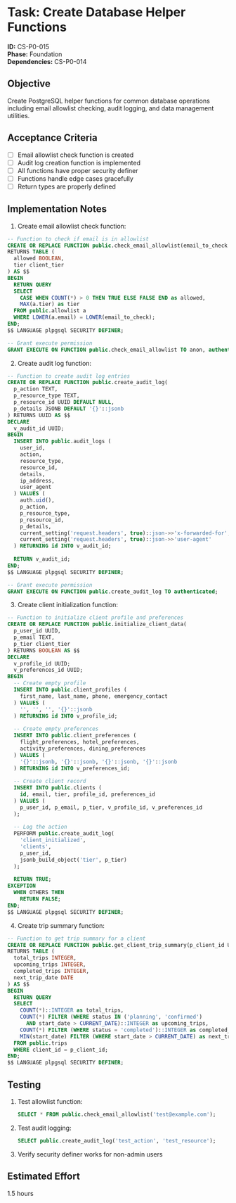 # Task: Create Database Helper Functions

**ID:** CS-P0-015  
**Phase:** Foundation  
**Dependencies:** CS-P0-014

## Objective
Create PostgreSQL helper functions for common database operations including email allowlist checking, audit logging, and data management utilities.

## Acceptance Criteria
- [ ] Email allowlist check function is created
- [ ] Audit log creation function is implemented
- [ ] All functions have proper security definer
- [ ] Functions handle edge cases gracefully
- [ ] Return types are properly defined

## Implementation Notes
1. Create email allowlist check function:
```sql
-- Function to check if email is in allowlist
CREATE OR REPLACE FUNCTION public.check_email_allowlist(email_to_check TEXT)
RETURNS TABLE (
  allowed BOOLEAN,
  tier client_tier
) AS $$
BEGIN
  RETURN QUERY
  SELECT 
    CASE WHEN COUNT(*) > 0 THEN TRUE ELSE FALSE END as allowed,
    MAX(a.tier) as tier
  FROM public.allowlist a
  WHERE LOWER(a.email) = LOWER(email_to_check);
END;
$$ LANGUAGE plpgsql SECURITY DEFINER;

-- Grant execute permission
GRANT EXECUTE ON FUNCTION public.check_email_allowlist TO anon, authenticated;
```

2. Create audit log function:
```sql
-- Function to create audit log entries
CREATE OR REPLACE FUNCTION public.create_audit_log(
  p_action TEXT,
  p_resource_type TEXT,
  p_resource_id UUID DEFAULT NULL,
  p_details JSONB DEFAULT '{}'::jsonb
) RETURNS UUID AS $$
DECLARE
  v_audit_id UUID;
BEGIN
  INSERT INTO public.audit_logs (
    user_id, 
    action, 
    resource_type, 
    resource_id, 
    details,
    ip_address,
    user_agent
  ) VALUES (
    auth.uid(), 
    p_action, 
    p_resource_type, 
    p_resource_id, 
    p_details,
    current_setting('request.headers', true)::json->>'x-forwarded-for',
    current_setting('request.headers', true)::json->>'user-agent'
  ) RETURNING id INTO v_audit_id;
  
  RETURN v_audit_id;
END;
$$ LANGUAGE plpgsql SECURITY DEFINER;

-- Grant execute permission
GRANT EXECUTE ON FUNCTION public.create_audit_log TO authenticated;
```

3. Create client initialization function:
```sql
-- Function to initialize client profile and preferences
CREATE OR REPLACE FUNCTION public.initialize_client_data(
  p_user_id UUID,
  p_email TEXT,
  p_tier client_tier
) RETURNS BOOLEAN AS $$
DECLARE
  v_profile_id UUID;
  v_preferences_id UUID;
BEGIN
  -- Create empty profile
  INSERT INTO public.client_profiles (
    first_name, last_name, phone, emergency_contact
  ) VALUES (
    '', '', '', '{}'::jsonb
  ) RETURNING id INTO v_profile_id;
  
  -- Create empty preferences
  INSERT INTO public.client_preferences (
    flight_preferences, hotel_preferences, 
    activity_preferences, dining_preferences
  ) VALUES (
    '{}'::jsonb, '{}'::jsonb, '{}'::jsonb, '{}'::jsonb
  ) RETURNING id INTO v_preferences_id;
  
  -- Create client record
  INSERT INTO public.clients (
    id, email, tier, profile_id, preferences_id
  ) VALUES (
    p_user_id, p_email, p_tier, v_profile_id, v_preferences_id
  );
  
  -- Log the action
  PERFORM public.create_audit_log(
    'client_initialized', 
    'clients', 
    p_user_id, 
    jsonb_build_object('tier', p_tier)
  );
  
  RETURN TRUE;
EXCEPTION
  WHEN OTHERS THEN
    RETURN FALSE;
END;
$$ LANGUAGE plpgsql SECURITY DEFINER;
```

4. Create trip summary function:
```sql
-- Function to get trip summary for a client
CREATE OR REPLACE FUNCTION public.get_client_trip_summary(p_client_id UUID)
RETURNS TABLE (
  total_trips INTEGER,
  upcoming_trips INTEGER,
  completed_trips INTEGER,
  next_trip_date DATE
) AS $$
BEGIN
  RETURN QUERY
  SELECT 
    COUNT(*)::INTEGER as total_trips,
    COUNT(*) FILTER (WHERE status IN ('planning', 'confirmed') 
      AND start_date > CURRENT_DATE)::INTEGER as upcoming_trips,
    COUNT(*) FILTER (WHERE status = 'completed')::INTEGER as completed_trips,
    MIN(start_date) FILTER (WHERE start_date > CURRENT_DATE) as next_trip_date
  FROM public.trips
  WHERE client_id = p_client_id;
END;
$$ LANGUAGE plpgsql SECURITY DEFINER;
```

## Testing
1. Test allowlist function:
   ```sql
   SELECT * FROM public.check_email_allowlist('test@example.com');
   ```

2. Test audit logging:
   ```sql
   SELECT public.create_audit_log('test_action', 'test_resource');
   ```

3. Verify security definer works for non-admin users

## Estimated Effort
1.5 hours